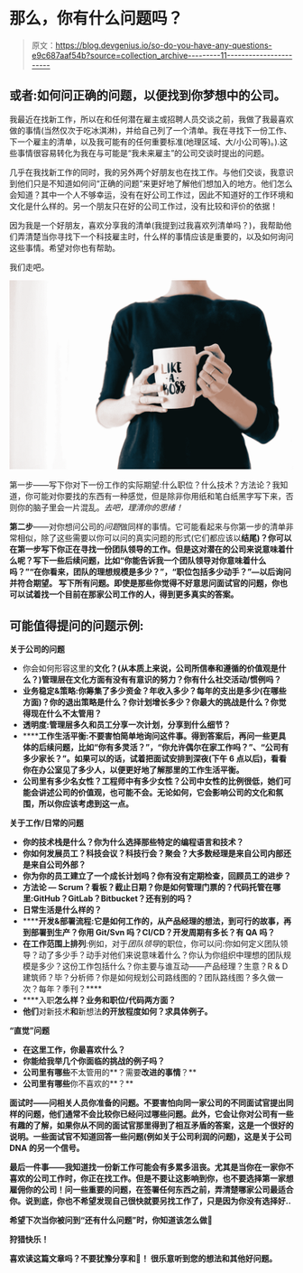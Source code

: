 # 那么，你有什么问题吗？

> 原文：<https://blog.devgenius.io/so-do-you-have-any-questions-e9c687aaf54b?source=collection_archive---------11----------------------->

## 或者:如何问正确的问题，以便找到你梦想中的公司。

我最近在找新工作，所以在和任何潜在雇主或招聘人员交谈之前，我做了我最喜欢做的事情(当然仅次于吃冰淇淋)，并给自己列了一个清单。我在寻找下一份工作、下一个雇主的清单，以及我可能有的任何重要标准(地理区域、大/小公司等)。).这些事情很容易转化为我在与可能是“我未来雇主”的公司交谈时提出的问题。

几乎在我找新工作的同时，我的另外两个好朋友也在找工作。与他们交谈，我意识到他们只是不知道如何问“正确的问题”来更好地了解他们想加入的地方。他们怎么会知道？其中一个人不够幸运，没有在好公司工作过，因此不知道好的工作环境和文化是什么样的。另一个朋友只在好的公司工作过，没有比较和评价的依据！

因为我是一个好朋友，喜欢分享我的清单(我提到过我喜欢列清单吗？)，我帮助他们弄清楚当你寻找下一个科技雇主时，什么样的事情应该是重要的，以及如何询问这些事情。希望对你也有帮助。

我们走吧。

![](img/e1dee49d68f4de6e8bbf98c4414ecad7.png)

第一步——写下你对下一份工作的实际期望:什么职位？什么技术？方法论？我知道，你可能对你要找的东西有一种感觉，但是除非你用纸和笔白纸黑字写下来，否则你的脑子里会一片混乱。*去吧，理清你的思绪！*

**第二步**——对你想问公司的*问题*做同样的事情。它可能看起来与你第一步的清单非常相似，除了这些需要以你可以问的真实问题的形式(它们都应该以**结尾)？你可以在第一步写下你正在寻找一份团队领导的工作。但是这对潜在的公司来说意味着什么呢？写下一些后续问题，比如“你能告诉我一个团队领导对你意味着什么吗？”“在你看来，团队的理想规模是多少？”，“职位包括多少动手？”—以后询问并符合期望。
写下所有问题。即使是那些你觉得不好意思问面试官的问题，你也可以试着找一个目前在那家公司工作的人，得到更多真实的答案。**

## 可能值得提问的问题示例:

**关于公司的问题**

*   你会如何形容这里的[](https://medium.com/startup-grind/a-deep-dive-into-culture-how-tech-companies-practice-what-they-preach-b1f00b843f01)****文化？(从本质上来说，公司所信奉和遵循的价值观是什么？)管理层在文化方面有没有有意识的努力？你有什么社交活动/惯例吗？****
*   ******业务稳定&策略**:你筹集了多少资金？年收入多少？每年的支出是多少(在哪些方面)？你的退出策略是什么？你计划增长多少？你最大的挑战是什么？你觉得现在什么不太管用？****
*   ****透明度:管理层多久和员工分享一次计划，分享到什么细节？****
*   ******工作生活平衡:**不要害怕简单地询问这件事。得到答案后，再问一些更具体的后续问题，比如“你有多灵活？”，“你允许偶尔在家工作吗？”、“公司有多少家长？”。如果可以的话，试着把面试安排到深夜(下午 6 点以后)，看看你在办公室见了多少人，以便更好地了解那里的工作生活平衡。****
*   ****公司里有多少名女性？工程师中有多少女性？公司中女性的比例很低，她们可能会讲述公司的价值观，也可能不会。无论如何，它会影响公司的文化和氛围，所以你应该考虑到这一点。****

******关于工作/日常的问题******

*   ****你的**技术栈**是什么？你为什么选择那些特定的编程语言和技术？****
*   ****你如何**发展员工**？科技会议？科技行会？聚会？大多数经理是来自公司内部还是来自公司外部？****
*   ****你为你的员工建立了一个**成长计划**吗？你有没有定期检查，回顾员工的进步？****
*   ******方法论** — Scrum？看板？截止日期？你是如何管理门票的？代码托管在哪里:GitHub？GitLab？Bitbucket？还有别的吗？****
*   ****日常生活是什么样的？****
*   ******开发&部署流程:**它是如何工作的，从产品经理的想法，到可行的故事，再到部署到生产？你用 Git/Svn 吗？CI/CD？开发周期有多长？有 QA 吗？****
*   ******在**工作范围**上排列**:例如，对于*团队领导*的职位，你可以问:你如何定义团队领导？动了多少手？动手对他们来说意味着什么？你认为你组织中理想的团队规模是多少？这份工作包括什么？你主要与谁互动——产品经理？生意？R & D 建筑师？毕？分析师？你是如何规划公司路线图的？团队路线图？多久做一次？每年？季刊？****
*   ****入职**怎么样？业务和职位/代码两方面？**
*   **他们**对新技术**和**新想法**的开放程度如何？求具体例子。**

****“直觉”问题****

*   **在这里工作，你最喜欢什么？**
*   **你能给我举几个你面临的挑战的例子吗？**
*   **公司里有哪些**不太管用的**？需要**改进的事情**？**
*   **公司里有哪些**你不喜欢的**？**

****面试时**——问相关人员你准备的问题。不要害怕向同一家公司的不同面试官提出同样的问题，他们通常不会比较你已经问过哪些问题。此外，它会让你对公司有一些有趣的了解，如果你从不同的面试官那里得到了相互矛盾的答案，这是一个很好的说明。一些面试官不知道回答一些问题(例如关于公司利润的问题)，这是关于公司 DNA 的另一个信号。**

**最后一件事——我知道找一份新工作可能会有多累多沮丧。尤其是当你在一家你不喜欢的公司工作时，你正在找工作。但是不要让这影响到你，也不要选择第一家想雇佣你的公司！问一些重要的问题，在签署任何东西之前，弄清楚哪家公司最适合你。说到底，你也不希望发现自己很快就要另找工作了，只是因为你没有选择好..**

**希望下次当你被问到“还有什么问题”时，你知道该怎么做💪**

****狩猎快乐！****

**喜欢读这篇文章吗？不要犹豫分享和👏！
很乐意听到您的想法和其他好问题。**